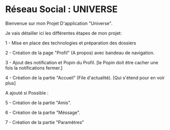# Réseau Social : UNIVERSE

Bienvenue sur mon Projet D'application "Universe".

Je vais détailler ici les différentes étapes de mon projet:


1 - Mise en place des technologies et préparation des dossiers

2 - Création de la page "Profil" (A propos) avec bandeau de navigation.

3 - Ajout des notification et Popin du Profil.
[le Popin doit être cacher une fois la notifications fermer.]

4 - Création de la partie "Accueil" (File d'actualité).
[Qui s'étend pour en voir plus]


A ajouté si Possible :

5 - Création de la partie "Amis".

6 - Création de la partie "Méssage".

7 - Création de la partie "Paramètres"